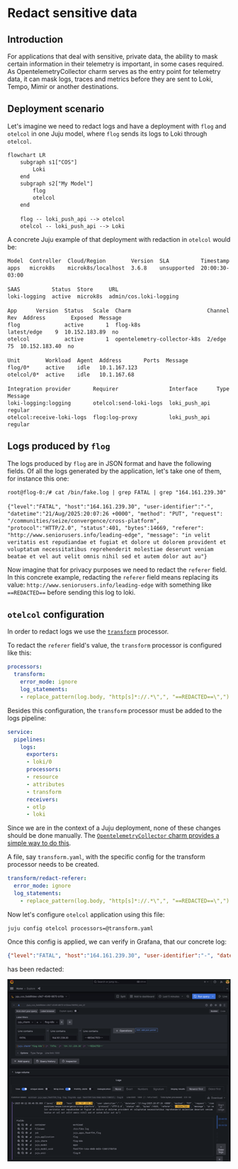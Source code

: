 # Redact sensitive data

## Introduction

For applications that deal with sensitive, private data, the ability to mask certain information in their telemetry is important, in some cases required.
As OpentelemetryCollector charm serves as the entry point for telemetry data, it can mask logs, traces and metrics before they are sent to Loki, Tempo, Mimir or another destinations.


## Deployment scenario

Let's imagine we need to redact logs and have a deployment with `flog` and `otelcol` in one Juju model, where `flog` sends its logs to Loki through `otelcol`.

```{mermaid}
flowchart LR
	subgraph s1["COS"]
		Loki
	end
	subgraph s2["My Model"]
		flog
		otelcol
	end

	flog -- loki_push_api --> otelcol
	otelcol -- loki_push_api --> Loki
```

A concrete Juju example of that deployment with redaction in `otelcol` would be:

```shell
Model  Controller  Cloud/Region        Version  SLA          Timestamp
apps   microk8s    microk8s/localhost  3.6.8    unsupported  20:00:30-03:00

SAAS          Status  Store     URL
loki-logging  active  microk8s  admin/cos.loki-logging

App      Version  Status   Scale  Charm                        Channel      Rev  Address        Exposed  Message
flog              active       1  flog-k8s                     latest/edge    9  10.152.183.89  no
otelcol           active       1  opentelemetry-collector-k8s  2/edge        75  10.152.183.40  no

Unit        Workload  Agent  Address       Ports  Message
flog/0*     active    idle   10.1.167.123
otelcol/0*  active    idle   10.1.167.68

Integration provider       Requirer                Interface      Type     Message
loki-logging:logging       otelcol:send-loki-logs  loki_push_api  regular
otelcol:receive-loki-logs  flog:log-proxy          loki_push_api  regular
```

## Logs produced by `flog`

The logs produced by `flog` are in JSON format and have the following fields. Of all the logs generated by the application, let's take one of them, for instance this one:

```shell
root@flog-0:/# cat /bin/fake.log | grep FATAL | grep "164.161.239.30"

{"level":"FATAL", "host":"164.161.239.30", "user-identifier":"-", "datetime":"21/Aug/2025:20:07:26 +0000", "method": "PUT", "request": "/communities/seize/convergence/cross-platform", "protocol":"HTTP/2.0", "status":401, "bytes":14669, "referer": "http://www.seniorusers.info/leading-edge", "message": "in velit veritatis est repudiandae et fugiat et dolore ut dolorem provident et voluptatum necessitatibus reprehenderit molestiae deserunt veniam beatae et vel aut velit omnis nihil sed et autem dolor aut au"}
```

Now imagine that for privacy purposes we need to redact the `referer` field. In this concrete example, redacting the `referer` field means replacing its value: `http://www.seniorusers.info/leading-edge` with something like `==REDACTED==` before sending this log to loki.

## `otelcol` configuration

In order to redact logs we use the [`transform`](https://github.com/open-telemetry/opentelemetry-collector-contrib/tree/main/processor/transformprocessor#transform-processor) processor.

To redact the `referer` field's value, the `transform` processor is configured like this:

```yaml
processors:
  transform:
    error_mode: ignore
    log_statements:
    - replace_pattern(log.body, "http[s]*://.*\",", "==REDACTED==\",")
```

Besides this configuration, the `transform` processor must be added to the logs pipeline:

```yaml
service:
  pipelines:
    logs:
      exporters:
      - loki/0
      processors:
      - resource
      - attributes
      - transform
      receivers:
      - otlp
      - loki
```

Since we are in the context of a Juju deployment, none of these changes should be done manually. The [`OpentelemetryCollector` charm provides a simple way to do this](https://charmhub.io/opentelemetry-collector-k8s/configurations?channel=2/edge#processors).

A file, say `transform.yaml`,  with the specific config for the transform processor needs to be created.

```yaml
transform/redact-referer:
  error_mode: ignore
  log_statements:
    - replace_pattern(log.body, "http[s]*://.*\",", "==REDACTED==\",")
```

Now let's configure `otelcol` application using this file:

```shell
juju config otelcol processors=@transform.yaml
```

Once this config is applied, we can verify in Grafana, that our concrete log:

```json
{"level":"FATAL", "host":"164.161.239.30", "user-identifier":"-", "datetime":"21/Aug/2025:20:07:26 +0000", "method": "PUT", "request": "/communities/seize/convergence/cross-platform", "protocol":"HTTP/2.0", "status":401, "bytes":14669, "referer": "http://www.seniorusers.info/leading-edge", "message": "in velit veritatis est repudiandae et fugiat et dolore ut dolorem provident et voluptatum necessitatibus reprehenderit molestiae deserunt veniam beatae et vel aut velit omnis nihil sed et autem dolor aut au"}
```

has been redacted:

![image](assets/grafaana-redacted-log.png)
